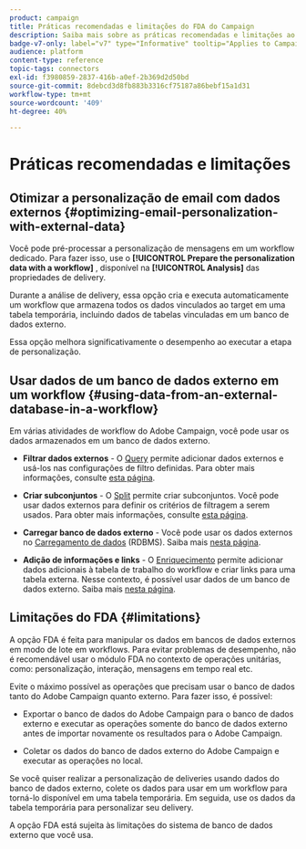 ```yaml
---
product: campaign
title: Práticas recomendadas e limitações do FDA do Campaign
description: Saiba mais sobre as práticas recomendadas e limitações ao trabalhar com um banco de dados externo (FDA)
badge-v7-only: label="v7" type="Informative" tooltip="Applies to Campaign Classic v7 only"
audience: platform
content-type: reference
topic-tags: connectors
exl-id: f3980859-2837-416b-a0ef-2b369d2d50bd
source-git-commit: 8debcd3d8fb883b3316cf75187a86bebf15a1d31
workflow-type: tm+mt
source-wordcount: '409'
ht-degree: 40%

---
```


# Práticas recomendadas e limitações



## Otimizar a personalização de email com dados externos {#optimizing-email-personalization-with-external-data}

Você pode pré-processar a personalização de mensagens em um workflow dedicado. Para fazer isso, use o **[!UICONTROL Prepare the personalization data with a workflow]** , disponível na **[!UICONTROL Analysis]** das propriedades de delivery.

Durante a análise de delivery, essa opção cria e executa automaticamente um workflow que armazena todos os dados vinculados ao target em uma tabela temporária, incluindo dados de tabelas vinculadas em um banco de dados externo.

Essa opção melhora significativamente o desempenho ao executar a etapa de personalização.

## Usar dados de um banco de dados externo em um workflow {#using-data-from-an-external-database-in-a-workflow}

Em várias atividades de workflow do Adobe Campaign, você pode usar os dados armazenados em um banco de dados externo.

* **Filtrar dados externos** - O [Query](../../workflow/using/targeting-data.md#selecting-data) permite adicionar dados externos e usá-los nas configurações de filtro definidas. Para obter mais informações, consulte [esta página](../../workflow/using/targeting-data.md#selecting-data).

* **Criar subconjuntos** - O [Split](../../workflow/using/split.md) permite criar subconjuntos. Você pode usar dados externos para definir os critérios de filtragem a serem usados. Para obter mais informações, consulte [esta página](../../workflow/using/split.md).

* **Carregar banco de dados externo** - Você pode usar os dados externos no [Carregamento de dados](../../workflow/using/data-loading--rdbms-.md) (RDBMS). Saiba mais [nesta página](../../workflow/using/data-loading--rdbms-.md).

* **Adição de informações e links** - O [Enriquecimento](../../workflow/using/enrichment.md) permite adicionar dados adicionais à tabela de trabalho do workflow e criar links para uma tabela externa. Nesse contexto, é possível usar dados de um banco de dados externo. Saiba mais [nesta página](../../workflow/using/enrichment.md).

## Limitações do FDA {#limitations}

A opção FDA é feita para manipular os dados em bancos de dados externos em modo de lote em workflows. Para evitar problemas de desempenho, não é recomendável usar o módulo FDA no contexto de operações unitárias, como: personalização, interação, mensagens em tempo real etc.

Evite o máximo possível as operações que precisam usar o banco de dados tanto do Adobe Campaign quanto externo. Para fazer isso, é possível:

* Exportar o banco de dados do Adobe Campaign para o banco de dados externo e executar as operações somente do banco de dados externo antes de importar novamente os resultados para o Adobe Campaign.

* Coletar os dados do banco de dados externo do Adobe Campaign e executar as operações no local.

Se você quiser realizar a personalização de deliveries usando dados do banco de dados externo, colete os dados para usar em um workflow para torná-lo disponível em uma tabela temporária. Em seguida, use os dados da tabela temporária para personalizar seu delivery.

A opção FDA está sujeita às limitações do sistema de banco de dados externo que você usa.
